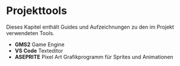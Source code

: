 # Projekttools

Dieses Kapitel enthält Guides und Aufzeichnungen zu den im Projekt verwendeten Tools.

- **GMS2** Game Engine
- **VS Code** Texteditor
- **ASEPRITE** Pixel Art Grafikprogramm für Sprites und Animationen
